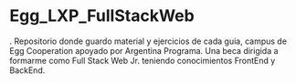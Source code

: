 # Egg_LXP_FullStackWeb
.
Repositorio donde guardo material y ejercicios de cada guia, campus de Egg Cooperation apoyado por Argentina Programa.
Una beca dirigida a formarme como Full Stack Web Jr. teniendo conocimientos FrontEnd y BackEnd.
